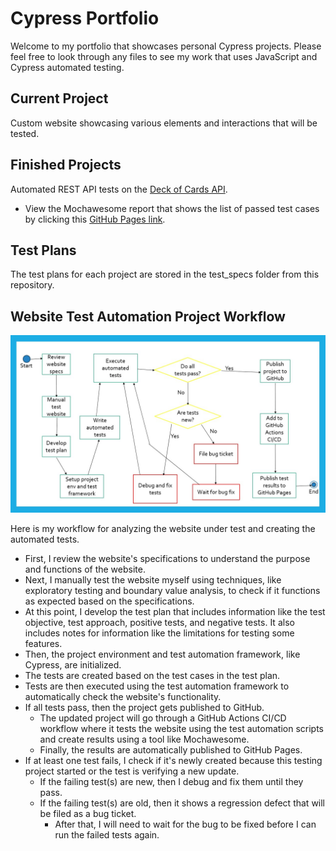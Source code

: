 # Cypress Portfolio

Welcome to my portfolio that showcases personal Cypress projects. Please feel free to look through any files to see my work that uses JavaScript and Cypress automated testing.

## Current Project

Custom website showcasing various elements and interactions that will be tested.

## Finished Projects

Automated REST API tests on the [Deck of Cards API](https://www.deckofcardsapi.com/).

- View the Mochawesome report that shows the list of passed test cases by clicking this [GitHub Pages link](https://albentrang.github.io/cypress-portfolio/deck-report).

## Test Plans

The test plans for each project are stored in the test_specs folder from this repository.

## Website Test Automation Project Workflow

![My workflow for analyzing the website under test and creating the automated tests](test_specs/software_qa_workflow.jpg 'Website Test Automation Project Workflow')

Here is my workflow for analyzing the website under test and creating the automated tests.

- First, I review the website's specifications to understand the purpose and functions of the website.
- Next, I manually test the website myself using techniques, like exploratory testing and boundary value analysis, to check if it functions as expected based on the specifications.
- At this point, I develop the test plan that includes information like the test objective, test approach, positive tests, and negative tests. It also includes notes for information like the limitations for testing some features.
- Then, the project environment and test automation framework, like Cypress, are initialized.
- The tests are created based on the test cases in the test plan.
- Tests are then executed using the test automation framework to automatically check the website's functionality.
- If all tests pass, then the project gets published to GitHub.
  - The updated project will go through a GitHub Actions CI/CD workflow where it tests the website using the test automation scripts and create results using a tool like Mochawesome.
  - Finally, the results are automatically published to GitHub Pages.
- If at least one test fails, I check if it's newly created because this testing project started or the test is verifying a new update.
  - If the failing test(s) are new, then I debug and fix them until they pass.
  - If the failing test(s) are old, then it shows a regression defect that will be filed as a bug ticket.
    - After that, I will need to wait for the bug to be fixed before I can run the failed tests again.
